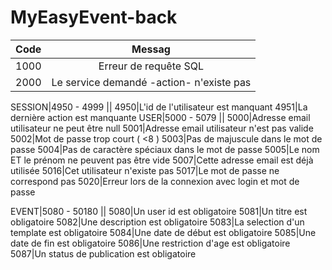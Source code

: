# MyEasyEvent-back

| Code |        Messag         |
| :--: | :-------------------: |
1000| Erreur de requête SQL
2000|Le service demandé -action- n'existe pas

SESSION|4950 - 4999
||
4950|L'id de l'utilisateur est manquant
4951|La dernière action est manquante
USER|5000 - 5079
||
5000|Adresse email utilisateur ne peut être null
5001|Adresse email utilisateur n'est pas valide
5002|Mot de passe trop court ( <8 )
5003|Pas de majuscule dans le mot de passe
5004|Pas de caractère spéciaux dans le mot de passe
5005|Le nom ET le prénom ne peuvent pas être vide
5007|Cette adresse email est déjà utilisée
5016|Cet utilisateur n'existe pas
5017|Le mot de passe ne correspond pas
5020|Erreur lors de la connexion avec login et mot de passe

EVENT|5080 - 50180
||
5080|Un user id est obligatoire
5081|Un titre est obligatoire
5082|Une description est obligatoire
5083|La selection d'un template est obligatoire
5084|Une date de début est obligatoire
5085|Une date de fin est obligatoire
5086|Une restriction d'age est obligatoire
5087|Un status de publication est obligatoire

